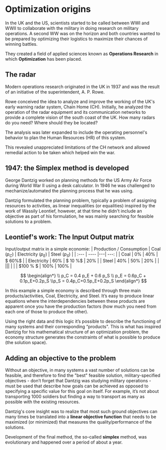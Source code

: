# Optimization origins

In the UK and the US, scientists started to be called between WWI and WWII to collaborate with the military in doing research on military operations. A second WW was on the horizon and both countries wanted to be prepared by optimizing their logistics to maximize their chances of winning battles.

They created a field of applied sciences known as **Operations Research** in which **Optimization** has been placed.

## The radar

Modern operations research originated in the UK in 1937 and was the result of an initiative of the superintendent, A. P. Rowe.

Rowe conceived the idea to analyze and improve the working of the UK's early warning radar system, Chain Home (CH). Initially, he analyzed the operation of the radar equipment and
its communication networks to provide a complete vision of the south coast of the UK. How many radars do you need? Where should they be located?

The analysis was later expanded to include the operating personnel's behavior to plan the Human Resources (HR) of this system.

This revealed unappreciated limitations of the CH network and allowed remedial action to be taken which helped win the war.

## 1947: the Simplex method is developed

George Dantzig worked on planning methods for the US Army Air Force during World War II using a desk calculator. In 1946 he was challenged to mechanize/automated the planning process that he was using.

Dantzig formulated the planning problem, typically a problem of assigning resources to activities, as linear inequalities (or equalities) inspired by the work of Wassily Leontief, however, at that time he didn't include an objective as part of his formulation, he was mainly searching for feasible solutions to a problem.

## Leontief's work: The Input Output matrix

Input/output matrix in a simple economie:
| Production / Consumption | Coal ($p_C$) | Electricity ($p_E)$ | Steel $(p_S)$ |
| :--- | ---- |---| ---: |
| Coal    | $0 \%$ | $40 \%$ | $ 60\%$ |
| Electricity | $60 \%$   | $ 10 \%$ | $20 \%$ |
| Steel  | $40 \%$   | $50 \%$ | $20 \%$ |
|  ||| |
| | $100 \% $   | $100 \%$ | $100 \%$ |

$$
\begin{align*}
\\ p_C = 0.4 p_E + 0.6 p_S
\\ p_E = 0.6p_C + 0.1p_E+0.2p_S
\\p_S = 0.4p_C+0.5p_E+0.2p_S
\end{align*}
$$


In this example a simple economy is described through three main products/activities, Coal, Electricity, and Steel. It’s easy to produce linear equations where the interdependencies between these products are apparent once you have the production factors (how much you need from each one of those to produce the other).

Using the right data and this logic it’s possible to describe the functioning of many systems and their corresponding “products". This is what has inspired Dantzig for his mathematical structure of an optimization problem, the economy structure generates the constraints of what is possible to produce (the solution space).

## Adding an objective to the problem

Without an objective, in many systems a vast number of solutions can be feasible, and therefore to find the "best" feasible solution, military-specified objectives - don’t forget that Dantzig was studying military operations - must be used that describe how goals can be achieved as opposed to specifying a specific value for this goal on itself. For example, it’s not about transporting 1000 soldiers but finding a way to transport as many as possible with the existing resources.

Dantzig's core insight was to realize that most such ground objectives can many times be translated into a **linear objective function** that needs to be maximized (or minimized) that measures the quality/performance of the solutions.

Development of the final method, the so-called **simplex** method, was evolutionary and happened over a period of about a year.
